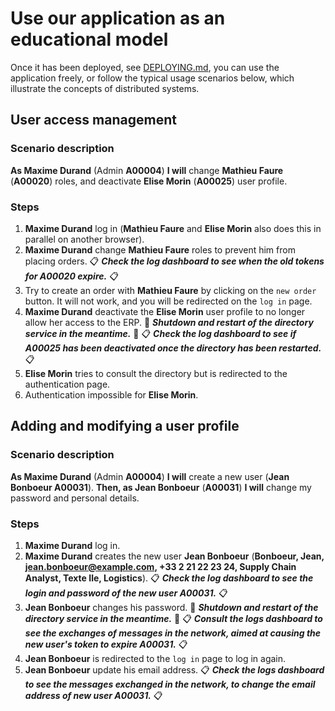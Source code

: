 # Use our application as an educational model

Once it has been deployed, see [DEPLOYING.md](DEPLOYING.md), you can use the application freely, 
or follow the typical usage scenarios below, which illustrate the concepts of distributed systems.

## User access management

### Scenario description

**As Maxime Durand** (Admin **A00004**) **I will** change **Mathieu Faure** (**A00020**) roles, 
and deactivate **Elise Morin** (**A00025**) user profile.

### Steps

1. **Maxime Durand** log in (**Mathieu Faure** and **Elise Morin** also does this in parallel on another browser).
2. **Maxime Durand** change **Mathieu Faure** roles to prevent him from placing orders.
   📋 ***Check the log dashboard to see when the old tokens for A00020 expire.*** 📋
3. Try to create an order with **Mathieu Faure** by clicking on the `new order` button. 
   It will not work, and you will be redirected on the `log in` page.
4. **Maxime Durand** deactivate the **Elise Morin** user profile to no longer allow her access to the ERP.
   🐳 ***Shutdown and restart of the directory service in the meantime.*** 🐳
   📋 ***Check the log dashboard to see if A00025 has been deactivated once the directory has been restarted.*** 📋
5. **Elise Morin** tries to consult the directory but is redirected to the authentication page.
6. Authentication impossible for **Elise Morin**.

## Adding and modifying a user profile

### Scenario description

**As Maxime Durand** (Admin **A00004**) **I will** create a new user (**Jean Bonboeur A00031**).
**Then, as Jean Bonboeur** (**A00031**) **I will** change my password and personal details.

### Steps

1. **Maxime Durand** log in.
2. **Maxime Durand** creates the new user **Jean Bonboeur** (**Bonboeur, Jean, jean.bonboeur@example.com, 
   +33 2 21 22 23 24, Supply Chain Analyst, Texte Ile, Logistics**).
   📋 ***Check the log dashboard to see the login and password of the new user A00031.*** 📋
3. **Jean Bonboeur** changes his password.
   🐳 ***Shutdown and restart of the directory service in the meantime.*** 🐳
   📋 ***Consult the logs dashboard to see the exchanges of messages in the network, 
   aimed at causing the new user's token to expire A00031.*** 📋
4. **Jean Bonboeur** is redirected to the `log in` page to log in again.
5. **Jean Bonboeur** update his email address.
   📋 ***Check the logs dashboard to see the messages exchanged in the network, 
   to change the email address of new user A00031.*** 📋
